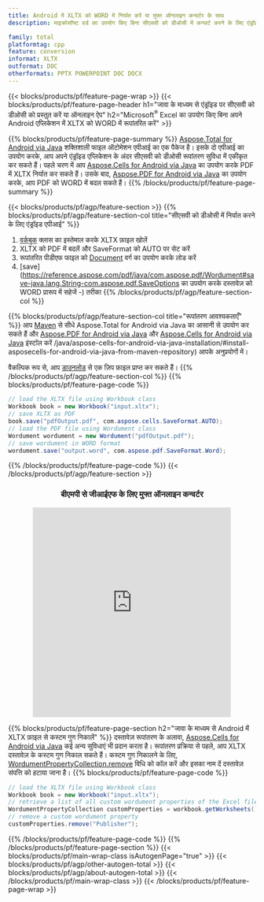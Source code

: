 ```yaml
---
title: Android में XLTX को WORD में निर्यात करें या मुफ्त ऑनलाइन कन्वर्टर के साथ
description: माइक्रोसॉफ्ट वर्ड का उपयोग किए बिना सीएसवी को डीओसी में कनवर्ट करने के लिए एंड्रॉइड एपीआई या ऑनलाइन। कोड को एकीकृत करने से पहले मुफ्त बीएमपी से जीआईएफ ऑनलाइन परिवर्तक का त्वरित परीक्षण करें।

family: total
platformtag: cpp
feature: conversion
informat: XLTX
outformat: DOC
otherformats: PPTX POWERPOINT DOC DOCX
---
```

{{< blocks/products/pf/feature-page-wrap >}}
{{< blocks/products/pf/feature-page-header h1="जावा के माध्यम से एंड्रॉइड पर सीएसवी को डीओसी को प्रस्तुत करें या ऑनलाइन ऐप" h2="Microsoft<sup>&reg;</sup> Excel का उपयोग किए बिना अपने Android एप्लिकेशन में XLTX को WORD में रूपांतरित करें" >}}

{{% blocks/products/pf/feature-page-summary %}}
[Aspose.Total for Android via Java](https://products.aspose.com/total/android-java/) शक्तिशाली फाइल ऑटोमेशन एपीआई का एक पैकेज है। इसके दो एपीआई का उपयोग करके, आप अपने एंड्रॉइड एप्लिकेशन के अंदर सीएसवी को डीओसी रूपांतरण सुविधा में एकीकृत कर सकते हैं। पहले चरण में आप [Aspose.Cells for Android via Java](https://products.aspose.com/cells/android-java/) का उपयोग करके PDF में XLTX निर्यात कर सकते हैं। उसके बाद, [Aspose.PDF for Android via Java](https://products.aspose.com/pdf/android-java/) का उपयोग करके, आप PDF को WORD में बदल सकते हैं। 
{{% /blocks/products/pf/feature-page-summary  %}}

{{< blocks/products/pf/agp/feature-section >}}
{{% blocks/products/pf/agp/feature-section-col title="सीएसवी को डीओसी में निर्यात करने के लिए एंड्रॉइड एपीआई" %}}
1. [वर्कबुक](https://reference.aspose.com/cells/java/com.aspose.cells/Workbook) क्लास का इस्तेमाल करके XLTX फ़ाइल खोलें
2. XLTX को PDF में बदलें और SaveFormat को AUTO पर सेट करें
3. रूपांतरित पीडीएफ फाइल को [Document](https://reference.aspose.com/pdf/java/com.aspose.pdf/Wordument) वर्ग का उपयोग करके लोड करें
4. [save](https://reference.aspose.com/pdf/java/com.aspose.pdf/Wordument#save-java.lang.String-com.aspose.pdf.SaveOptions का उपयोग करके दस्तावेज़ को WORD प्रारूप में सहेजें -) तरीका
{{% /blocks/products/pf/agp/feature-section-col %}}

{{% blocks/products/pf/agp/feature-section-col title="रूपांतरण आवश्यकताएँ" %}}
आप [Maven](https://releases.aspose.com/total/java/) से सीधे Aspose.Total for Android via Java का आसानी से उपयोग कर सकते हैं और [Aspose.PDF for Android via Java](https://words.aspose.com/pdf/androidjava/installation/) और [Aspose.Cells for Android via Java](https://words.aspose.com/cells) इंस्टॉल करें /java/aspose-cells-for-android-via-java-installation/#install-asposecells-for-android-via-java-from-maven-repository) आपके अनुप्रयोगों में।

वैकल्पिक रूप से, आप [डाउनलोड](https://releases.aspose.com/total/androidjava) से एक ज़िप फ़ाइल प्राप्त कर सकते हैं।
{{% /blocks/products/pf/agp/feature-section-col %}}
{{% blocks/products/pf/feature-page-code %}}

```java
// load the XLTX file using Workbook class
Workbook book = new Workbook("input.xltx");
// save XLTX as PDF
book.save("pdfOutput.pdf", com.aspose.cells.SaveFormat.AUTO);
// load the PDF file using Wordument class
Wordument wordument = new Wordument("pdfOutput.pdf");
// save wordument in WORD format
wordument.save("output.word", com.aspose.pdf.SaveFormat.Word);    
```


{{% /blocks/products/pf/feature-page-code %}}
{{< /blocks/products/pf/agp/feature-section >}}

<div class="container-fluid agp-content bg-white aboutfile box-1 vh100 section nopbtm">
<div class=container>
<div class=row>
<div class="demobox tc col-md-12 padding-0" align="center">

<h3>बीएमपी से जीआईएफ के लिए मुफ्त ऑनलाइन कन्वर्टर</h3>

<iframe style="border: none; height: 426px;" scrolling="no" src="https://total-conversion-app-65z5r2lp.qa.k8s.dynabic.com/?to=docx&from=xltx" id="child-iframe" width="80%"></iframe>

</div></div>
</div></div>

{{% blocks/products/pf/feature-page-section  h2="जावा के माध्यम से Android में XLTX फ़ाइल से कस्टम गुण निकालें" %}}
दस्तावेज़ रूपांतरण के अलावा, [Aspose.Cells for Android via Java](https://products.aspose.com/cells/android-java/) कई अन्य सुविधाएं भी प्रदान करता है। रूपांतरण प्रक्रिया से पहले, आप XLTX दस्तावेज़ के कस्टम गुण निकाल सकते हैं। कस्टम गुण निकालने के लिए, [WordumentPropertyCollection.remove](https://reference.aspose.com/cells/java/com.aspose.cells/wordumentpropertycollection#remove(java.lang.String)) विधि को कॉल करें और इसका नाम दें दस्तावेज़ संपत्ति को हटाया जाना है।
{{% blocks/products/pf/feature-page-code %}}

```java
// load the XLTX file using Workbook class
Workbook book = new Workbook("input.xltx");
// retrieve a list of all custom wordument properties of the Excel file
WordumentPropertyCollection customProperties = workbook.getWorksheets().getCustomWordumentProperties();
// remove a custom wordument property
customProperties.remove("Publisher"); 
```

{{% /blocks/products/pf/feature-page-code  %}}
{{% /blocks/products/pf/feature-page-section %}}
{{< blocks/products/pf/main-wrap-class isAutogenPage="true" >}}
{{< blocks/products/pf/agp/other-autogen-total >}}
{{< blocks/products/pf/agp/about-autogen-total >}}
{{< /blocks/products/pf/main-wrap-class >}}
{{< /blocks/products/pf/feature-page-wrap >}}